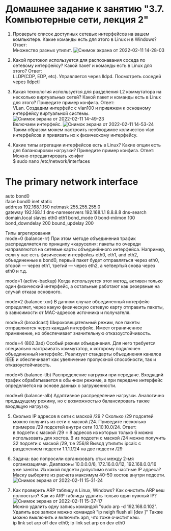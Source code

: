 # Домашнее задание к занятию "3.7. Компьютерные сети, лекция 2"

1. Проверьте список доступных сетевых интерфейсов на вашем компьютере. Какие команды есть для этого в Linux и в Windows?  
Ответ:  
Множество разных утилит.
![Снимок экрана от 2022-02-11 14-28-03](https://user-images.githubusercontent.com/26147777/153583936-bf4c107a-a75c-45c8-bf34-f08f34c36305.png)


2. Какой протокол используется для распознавания соседа по сетевому интерфейсу? Какой пакет и команды есть в Linux для этого?
Ответ:  
LLDP(CDP, EDP, etc). Управляется через lldpd. Посмотреть соседей через lldpctl

3. Какая технология используется для разделения L2 коммутатора на несколько виртуальных сетей? Какой пакет и команды есть в Linux для этого? Приведите пример конфига.
Ответ:  
VLan. Создадим интерфейс с vlan100 и привяжем к основному интерфейсу виртуальной системы. 
![Снимок экрана от 2022-02-11 14-49-23](https://user-images.githubusercontent.com/26147777/153586526-b5608153-b449-4898-8cd2-441fc0cb06ed.png)  
Включаем интерфейс.
![Снимок экрана от 2022-02-11 14-53-24](https://user-images.githubusercontent.com/26147777/153587011-1242920b-bca1-45b3-a099-d8623c3e0e16.png)  
Таким образом можем настроить необходимое количество vlan интерфейсов и привязать их к физическому интерфейсу.

4. Какие типы агрегации интерфейсов есть в Linux? Какие опции есть для балансировки нагрузки? Приведите пример конфига.
Ответ:  
Можно отредактировать конфиг  
$ sudo nano /etc/network/interfaces
# The primary network interface
auto bond0  
iface bond0 inet static  
    address 192.168.1.150
    netmask 255.255.255.0    
    gateway 192.168.1.1
    dns-nameservers 192.168.1.1 8.8.8.8
    dns-search domain.local
        slaves eth0 eth1
        bond_mode 0
        bond-miimon 100
        bond_downdelay 200
        bound_updelay 200
        
 Типы агрегирования  
 mode=0 (balance-rr)
При этом методе объединения трафик распределяется по принципу «карусели»: пакеты по очереди направляются на сетевые карты объединённого интерфейса. Например, если у нас есть физические интерфейсы eth0, eth1, and eth2, объединенные в bond0, первый пакет будет отправляться через eth0, второй — через eth1, третий — через eth2, а четвертый снова через eth0 и т.д.

mode=1 (active-backup)
Когда используется этот метод, активен только один физический интерфейс, а остальные работают как резервные на случай отказа основного.

mode=2 (balance-xor)
В данном случае объединенный интерфейс определяет, через какую физическую сетевую карту отправить пакеты, в зависимости от MAC-адресов источника и получателя.

mode=3 (broadcast) Широковещательный режим, все пакеты отправляются через каждый интерфейс. Имеет ограниченное применение, но обеспечивает значительную отказоустойчивость.

mode=4 (802.3ad)
Особый режим объединения. Для него требуется специально настраивать коммутатор, к которому подключен объединенный интерфейс. Реализует стандарты объединения каналов IEEE и обеспечивает как увеличение пропускной способности, так и отказоустойчивость.

mode=5 (balance-tlb)
Распределение нагрузки при передаче. Входящий трафик обрабатывается в обычном режиме, а при передаче интерфейс определяется на основе данных о загруженности.

mode=6 (balance-alb)
Адаптивное распределение нагрузки. Аналогично предыдущему режиму, но с возможностью балансировать также входящую нагрузку.  

5. Сколько IP адресов в сети с маской /29 ? Сколько /29 подсетей можно получить из сети с маской /24. Приведите несколько примеров /29 подсетей внутри сети 10.10.10.0/24.
Ответ:  
в подсети с маской /29 = 8 адресов из которых только 6 можно использовать для хостов. 
В из подсети с маской /24 можно получить 32 подсети с маской /29, т.е 256/8
Вывод утилиты ipcalc c разделением подсети 1.1.1.1/24 на две подсети /29

6. Задача: вас попросили организовать стык между 2-мя организациями. Диапазоны 10.0.0.0/8, 172.16.0.0/12, 192.168.0.0/16 уже заняты. Из какой подсети допустимо взять частные IP адреса? Маску выберите из расчета максимум 40-50 хостов внутри подсети.  
![Снимок экрана от 2022-02-11 15-31-24](https://user-images.githubusercontent.com/26147777/153592043-1e034196-53a9-4011-bdf3-0c14f3e3f9c5.png)


7. Как проверить ARP таблицу в Linux, Windows? Как очистить ARP кеш полностью? Как из ARP таблицы удалить только один нужный IP?
![Снимок экрана от 2022-02-11 15-37-17](https://user-images.githubusercontent.com/26147777/153593397-31caf266-1f72-44c4-ae30-d5ef818af919.png)  
Можно удалить одну запись командой "sudo arp -d 192.168.0.102". 
Удалить все записи можно командой "ip neigh flush all [dev <device>]"
  Также можно выключить и включить арп, что тоже очистит кэш.   
  ip link set arp off dev eth0; ip link set arp on dev eth0

